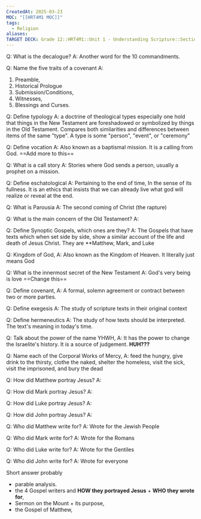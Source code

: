 ```yaml
---
CreatedAt: 2025-03-23
MOC: "[[HRT4M1 MOC]]"
tags:
  - Religion
aliases: 
TARGET DECK: Grade 12::HRT4M1::Unit 1 - Understanding Scripture::Section 2-3
---
```

Q: What is the decalogue?
A: Another word for the 10 commandments.
<!--ID: 1743694470914-->


Q: Name the five traits of a covenant
A: 
1. Preamble, 
2. Historical Prologue
3. Submission/Conditions, 
4. Witnesses, 
5. Blessings and Curses.
<!--ID: 1743694470924-->


Q: Define typology
A: a doctrine of theological types especially one hold that things in the New Testament are foreshadowed or symbolized by things in the Old Testament. Compares both similarities and differences between items of the same "type". A type is some "person", "event", or "ceremony"
<!--ID: 1743694470931-->


Q: Define vocation 
A: Also known as a baptismal mission. It is a calling from God. ==Add more to this==
<!--ID: 1743694470936-->


Q: What is a call story 
A: Stories where God sends a person, usually a prophet on a mission. 
<!--ID: 1743694470940-->


Q: Define eschatological 
A: Pertaining to the end of time, In the sense of its fullness. It is an ethics that insists that we can already live what god will realize or reveal at the end.
<!--ID: 1743694470946-->


Q: What is Parousia 
A: The second coming of Christ (the rapture)

Q: What is the main concern of the Old Testament?
A:

Q: Define Synoptic Gospels, which ones are they?
A: The Gospels that have texts which when set side by side, show a similar account of the life and death of Jesus Christ. They are **Matthew, Mark, and Luke
<!--ID: 1743694470951-->



Q: Kingdom of God, 
A: Also known as the Kingdom of Heaven. It literally just means God
<!--ID: 1743694470957-->


Q: What is the innermost secret of the New Testament
A: God's very being is love ==Change this== 
<!--ID: 1743694470963-->


Q: Define covenant, 
A: A formal, solemn agreement or contract between two or more parties. 
<!--ID: 1743694470968-->


Q: Define exegesis 
A: The study of scripture texts in their original context
<!--ID: 1743694470974-->


Q: Define hermeneutics
A: The study of how texts should be interpreted. The text's meaning in today's time.
<!--ID: 1743694470980-->


Q: Talk about the power of the name YHWH,
A: It has the power to change the Israelite's history. It is a source of judgement. **HUH???**
<!--ID: 1743694470984-->


Q: Name each of the Corporal Works of Mercy,
A: feed the hungry, give drink to the thirsty, clothe the naked, shelter the homeless, visit the sick, visit the imprisoned, and bury the dead
<!--ID: 1743694470989-->

Q: How did Matthew portray Jesus?
A: 

Q: How did Mark portray Jesus?
A: 

Q: How did Luke portray Jesus?
A: 

Q: How did John portray Jesus?
A: 

Q: Who did Matthew write for?
A: Wrote for the Jewish People

Q: Who did Mark write for?
A: Wrote for the Romans

Q: Who did Luke write for?
A: Wrote for the Gentiles

Q: Who did John write for?
A: Wrote for everyone



Short answer probably
- parable analysis.
- the 4 Gospel writers and **HOW they portrayed Jesus** + **WHO they wrote for**,
- Sermon on the Mount + its purpose, 
- the Gospel of Matthew,
